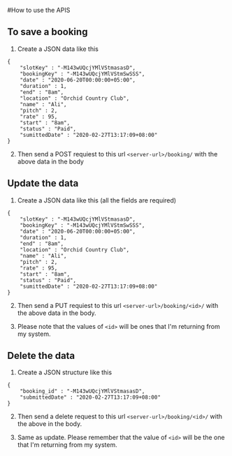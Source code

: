 #How to use the APIS

## To save a booking 

1. Create a JSON data like this 
```
{
	"slotKey" : "-M143wUQcjYMlVStmasasD",
	"bookingKey" : "-M143wUQcjYMlVStmSwSSS",
	"date" : "2020-06-20T00:00:00+05:00",
	"duration" : 1,
	"end" : "8am",
	"location" : "Orchid Country Club",
	"name" : "Ali",
	"pitch" : 2,
	"rate" : 95,
	"start" : "8am",
	"status" : "Paid",
	"sumittedDate" : "2020-02-27T13:17:09+08:00"
}
```
2. Then send a POST requiest to this url `<server-url>/booking/` with the above data in the body


## Update the data 

1. Create a JSON data like this (all the fields are required)
```
{
	"slotKey" : "-M143wUQcjYMlVStmasasD",
	"bookingKey" : "-M143wUQcjYMlVStmSwSSS",
	"date" : "2020-06-20T00:00:00+05:00",
	"duration" : 1,
	"end" : "8am",
	"location" : "Orchid Country Club",
	"name" : "Ali",
	"pitch" : 2,
	"rate" : 95,
	"start" : "8am",
	"status" : "Paid",
	"sumittedDate" : "2020-02-27T13:17:09+08:00"
}
```

2. Then send a PUT requiest to this url `<server-url>/booking/<id>/` with the above data in the body.

3. Please note that the values of `<id>` will be ones that I'm returning from my system. 

## Delete the data

1. Create a JSON structure like this 

```
{
	"booking_id" : "-M143wUQcjYMlVStmasasD",
	"submittedDate" : "2020-02-27T13:17:09+08:00"
}
```

2. Then send a delete request to this url `<server-url>/booking/<id>/` with the above in the body.

3. Same as update. Please remember that the value of `<id>` will be the one that I'm returning from my system. 